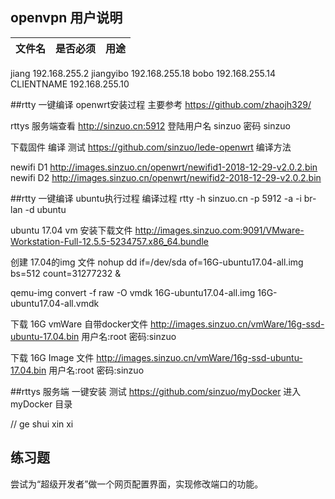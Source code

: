 ## openvpn 用户说明
文件名 | 是否必须 | 用途
-----|----------|-----
jiang       192.168.255.2
jiangyibo   192.168.255.18
bobo        192.168.255.14
CLIENTNAME  192.168.255.10


##rtty 一键编译 openwrt安装过程
主要参考  https://github.com/zhaojh329/

rttys 服务端查看
http://sinzuo.cn:5912  登陆用户名 sinzuo  密码 sinzuo

下载固件 编译  测试
https://github.com/sinzuo/lede-openwrt
编译方法

newifi D1   http://images.sinzuo.cn/openwrt/newifid1-2018-12-29-v2.0.2.bin
newifi D2   http://images.sinzuo.cn/openwrt/newifid2-2018-12-29-v2.0.2.bin



##rtty 一键编译 ubuntu执行过程
编译过程
rtty -h sinzuo.cn -p 5912 -a -i br-lan -d ubuntu


ubuntu 17.04 vm 安装下载文件
http://images.sinzuo.com:9091/VMware-Workstation-Full-12.5.5-5234757.x86_64.bundle

创建 17.04的img 文件
nohup dd if=/dev/sda of=16G-ubuntu17.04-all.img bs=512 count=31277232 &

qemu-img convert -f  raw -O vmdk  16G-ubuntu17.04-all.img 16G-ubuntu17.04-all.vmdk


下载 16G vmWare 自带docker文件
http://images.sinzuo.cn/vmWare/16g-ssd-ubuntu-17.04.bin
用户名:root 密码:sinzuo

下载 16G Image 文件
http://images.sinzuo.cn/vmWare/16g-ssd-ubuntu-17.04.bin
用户名:root 密码:sinzuo


##rttys  服务端 一键安装 测试
https://github.com/sinzuo/myDocker
进入 myDocker 目录




// ge shui xin xi


## 练习题

尝试为“超级开发者”做一个网页配置界面，实现修改端口的功能。

<!-- 多说评论框 start -->
<div class="ds-thread" data-thread-key="docs-create-gee-app" data-title="开发极路由云插件" data-url="http://openwrt.io/docs/create-gee-app/"></div>
<!-- 多说评论框 end -->
